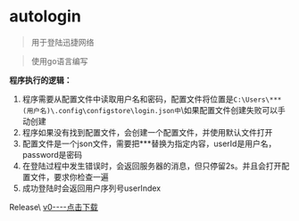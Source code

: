 # autologin

> 用于登陆迅捷网络

> 使用go语言编写

**程序执行的逻辑：**
1. 程序需要从配置文件中读取用户名和密码，配置文件将位置是`C:\Users\***(用户名)\.config\configstore\login.json中`\\如果配置文件创建失败可以手动创建
2. 程序如果没有找到配置文件，会创建一个配置文件，并使用默认文件打开
3. 配置文件是一个json文件，需要把\*\*\*替换为指定内容，userId是用户名，password是密码
4. 在登陆过程中发生错误时，会返回服务器的消息，但只停留2s。并且会打开配置文件，要求你检查一遍
5. 成功登陆时会返回用户序列号userIndex

Release\\
[v0----点击下载](https://github.com/Yuan-byte/autologin/raw/main/login.exe)

